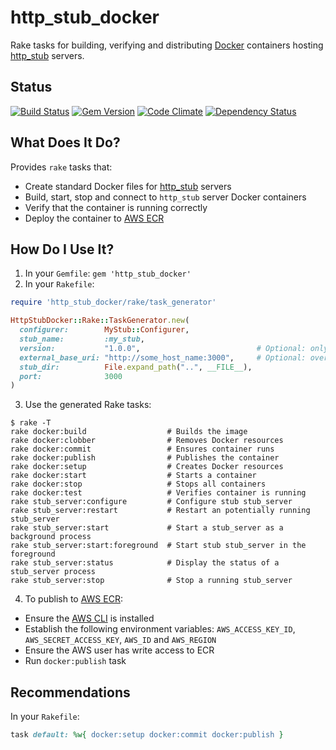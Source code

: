 http_stub_docker
================

Rake tasks for building, verifying and distributing [Docker](https://www.docker.com) containers hosting
[http_stub](https://github.com/MYOB-Technology/http_stub) servers.

Status
------

[![Build Status](https://travis-ci.org/MYOB-Technology/http_stub_docker.png)](https://travis-ci.org/MYOB-Technology/http_stub_docker)
[![Gem Version](https://badge.fury.io/rb/http_stub_docker.png)](http://badge.fury.io/rb/http_stub_docker)
[![Code Climate](https://codeclimate.com/github/MYOB-Technology/http_stub_docker/badges/gpa.svg)](https://codeclimate.com/github/MYOB-Technology/http_stub_docker)
[![Dependency Status](https://gemnasium.com/MYOB-Technology/http_stub_docker.png)](https://gemnasium.com/MYOB-Technology/http_stub_docker)

What Does It Do?
----------------

Provides `rake` tasks that:

* Create standard Docker files for [http_stub](https://github.com/MYOB-Technology/http_stub) servers
* Build, start, stop and connect to `http_stub` server Docker containers
* Verify that the container is running correctly
* Deploy the container to [AWS ECR](https://aws.amazon.com/ecr)

How Do I Use It?
----------------

1. In your `Gemfile`: `gem 'http_stub_docker'`
2. In your `Rakefile`:
```ruby
require 'http_stub_docker/rake/task_generator'

HttpStubDocker::Rake::TaskGenerator.new(
  configurer:        MyStub::Configurer,
  stub_name:         :my_stub,
  version:           "1.0.0",                          # Optional: only required for ECR deployment
  external_base_uri: "http://some_host_name:3000",     # Optional: overrides default of http://localhost:3000
  stub_dir:          File.expand_path("..", __FILE__),
  port:              3000
)
```
3. Use the generated Rake tasks:
```
$ rake -T
rake docker:build                  # Builds the image
rake docker:clobber                # Removes Docker resources
rake docker:commit                 # Ensures container runs
rake docker:publish                # Publishes the container
rake docker:setup                  # Creates Docker resources
rake docker:start                  # Starts a container
rake docker:stop                   # Stops all containers
rake docker:test                   # Verifies container is running
rake stub_server:configure         # Configure stub stub_server
rake stub_server:restart           # Restart an potentially running stub_server
rake stub_server:start             # Start a stub_server as a background process
rake stub_server:start:foreground  # Start stub stub_server in the foreground
rake stub_server:status            # Display the status of a stub_server process
rake stub_server:stop              # Stop a running stub_server
```
4. To publish to [AWS ECR](https://aws.amazon.com/ecr):

* Ensure the [AWS CLI](https://aws.amazon.com/cli/) is installed
* Establish the following environment variables: `AWS_ACCESS_KEY_ID`, `AWS_SECRET_ACCESS_KEY`, `AWS_ID` and `AWS_REGION`
* Ensure the AWS user has write access to ECR
* Run `docker:publish` task

Recommendations
---------------

In your `Rakefile`:

```ruby
task default: %w{ docker:setup docker:commit docker:publish }
```
